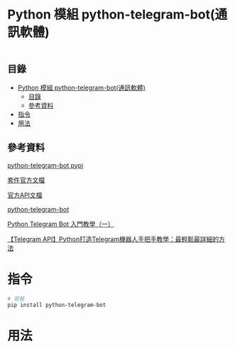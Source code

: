 # Python 模組 python-telegram-bot(通訊軟體)

```
```

## 目錄

- [Python 模組 python-telegram-bot(通訊軟體)](#python-模組-python-telegram-bot通訊軟體)
	- [目錄](#目錄)
	- [參考資料](#參考資料)
- [指令](#指令)
- [用法](#用法)

## 參考資料

[python-telegram-bot pypi](https://pypi.org/project/python-telegram-bot/)

[套件官方文檔](https://python-telegram-bot.readthedocs.io/en/stable/)

[官方API文檔](https://core.telegram.org/bots/api)

[python-telegram-bot](https://pypi.org/project/python-telegram-bot/)

[Python Telegram Bot 入門教學（一）](https://matters.news/@MeowMeow/python-telegram-bot-%E5%85%A5%E9%96%80%E6%95%99%E5%AD%B8-%E4%B8%80-bafyreiec3ydpasl5s336uiaoeqwmhuh7c7bjnmkxkcf4qnalxhbiz7pdre)

[【Telegram API】Python打造Telegram機器人手把手教學：最輕鬆最詳細的方法](https://pixnashpython.pixnet.net/blog/post/32391757-%E3%80%90telegram-api%E3%80%91python%E6%89%93%E9%80%A0telegrame%E6%A9%9F%E5%99%A8%E4%BA%BA%E6%89%8B%E6%8A%8A%E6%89%8B%E6%95%99)


# 指令

```bash
# 安裝
pip install python-telegram-bot
```

# 用法

```Python
```
